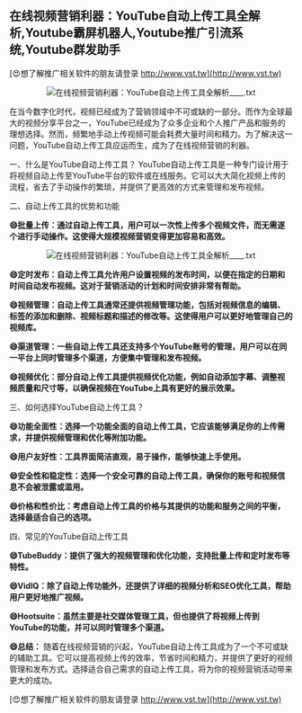 ## **在线视频营销利器：YouTube自动上传工具全解析,Youtube霸屏机器人,Youtube推广引流系统,Youtube群发助手**

[😍想了解推广相关软件的朋友请登录 http://www.vst.tw](http://www.vst.tw)

 <center><img src="https://vst.tw/MP4/tuiguang/png/2.png" alt="在线视频营销利器：YouTube自动上传工具全解析____.txt"></center>

在当今数字化时代，视频已经成为了营销领域中不可或缺的一部分。而作为全球最大的视频分享平台之一，YouTube已经成为了众多企业和个人推广产品和服务的理想选择。然而，频繁地手动上传视频可能会耗费大量时间和精力。为了解决这一问题，YouTube自动上传工具应运而生，成为了在线视频营销的利器。

一、什么是YouTube自动上传工具？
YouTube自动上传工具是一种专门设计用于将视频自动上传至YouTube平台的软件或在线服务。它可以大大简化视频上传的流程，省去了手动操作的繁琐，并提供了更高效的方式来管理和发布视频。

二、自动上传工具的优势和功能

**😄批量上传：通过自动上传工具，用户可以一次性上传多个视频文件，而无需逐个进行手动操作。这使得大规模视频营销变得更加容易和高效。**

 <center><img src="https://vst.tw/MP4/tuiguang/png/7.png" alt="在线视频营销利器：YouTube自动上传工具全解析____.txt"></center>

**😄定时发布：自动上传工具允许用户设置视频的发布时间，以便在指定的日期和时间自动发布视频。这对于营销活动的计划和时间安排非常有帮助。**

**😄视频管理：自动上传工具通常还提供视频管理功能，包括对视频信息的编辑、标签的添加和删除、视频标题和描述的修改等。这使得用户可以更好地管理自己的视频库。**

**😄渠道管理：一些自动上传工具还支持多个YouTube账号的管理，用户可以在同一平台上同时管理多个渠道，方便集中管理和发布视频。**

**😄视频优化：部分自动上传工具提供视频优化功能，例如自动添加字幕、调整视频质量和尺寸等，以确保视频在YouTube上具有更好的展示效果。**

三、如何选择YouTube自动上传工具？

**😄功能全面性：选择一个功能全面的自动上传工具，它应该能够满足你的上传需求，并提供视频管理和优化等附加功能。**

**😄用户友好性：工具界面简洁直观，易于操作，能够快速上手使用。**

**😄安全性和稳定性：选择一个安全可靠的自动上传工具，确保你的账号和视频信息不会被泄露或滥用。**

**😄价格和性价比：考虑自动上传工具的价格与其提供的功能和服务之间的平衡，选择最适合自己的选项。**

四、常见的YouTube自动上传工具

**😄TubeBuddy：提供了强大的视频管理和优化功能，支持批量上传和定时发布等特性。**

**😄VidIQ：除了自动上传功能外，还提供了详细的视频分析和SEO优化工具，帮助用户更好地推广视频。**

**😄Hootsuite：虽然主要是社交媒体管理工具，但也提供了将视频上传到YouTube的功能，并可以同时管理多个渠道。**

**😄总结：**
随着在线视频营销的兴起，YouTube自动上传工具成为了一个不可或缺的辅助工具。它可以提高视频上传的效率，节省时间和精力，并提供了更好的视频管理和发布方式。选择适合自己需求的自动上传工具，将为你的视频营销活动带来更大的成功。

[😍想了解推广相关软件的朋友请登录 http://www.vst.tw](http://www.vst.tw)



